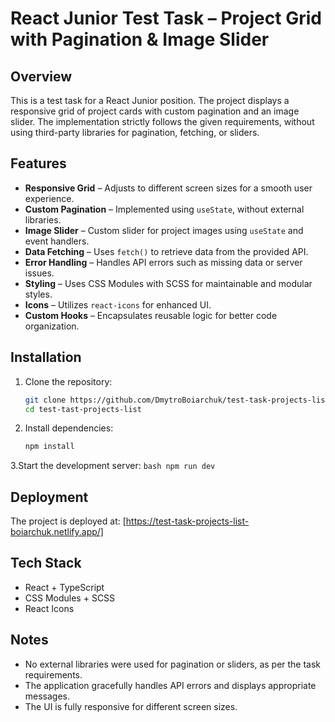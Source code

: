 # React Junior Test Task – Project Grid with Pagination & Image Slider  

## Overview  

This is a test task for a React Junior position. The project displays a responsive grid of project cards with custom pagination and an image slider. The implementation strictly follows the given requirements, without using third-party libraries for pagination, fetching, or sliders.  

## Features  

- **Responsive Grid** – Adjusts to different screen sizes for a smooth user experience.  
- **Custom Pagination** – Implemented using `useState`, without external libraries.  
- **Image Slider** – Custom slider for project images using `useState` and event handlers.  
- **Data Fetching** – Uses `fetch()` to retrieve data from the provided API.  
- **Error Handling** – Handles API errors such as missing data or server issues.  
- **Styling** – Uses CSS Modules with SCSS for maintainable and modular styles.  
- **Icons** – Utilizes `react-icons` for enhanced UI.  
- **Custom Hooks** – Encapsulates reusable logic for better code organization.  

## Installation  

1. Clone the repository:  
   ```bash
   git clone https://github.com/DmytroBoiarchuk/test-task-projects-list.git
   cd test-tast-projects-list
   ```
2. Install dependencies:
    ```bash
    npm install
    ```
3.Start the development server:
    ```bash
    npm run dev
    ```

## Deployment
The project is deployed at: [https://test-task-projects-list-boiarchuk.netlify.app/]


## Tech Stack
- React + TypeScript
- CSS Modules + SCSS
- React Icons
  
## Notes
- No external libraries were used for pagination or sliders, as per the task requirements.
- The application gracefully handles API errors and displays appropriate messages.
- The UI is fully responsive for different screen sizes.

